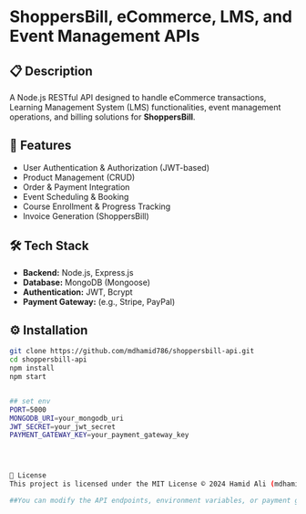 # ShoppersBill, eCommerce, LMS, and Event Management APIs

## 📋 Description
A Node.js RESTful API designed to handle eCommerce transactions, Learning Management System (LMS) functionalities, event management operations, and billing solutions for **ShoppersBill**.

## 🚀 Features
- User Authentication & Authorization (JWT-based)  
- Product Management (CRUD)  
- Order & Payment Integration  
- Event Scheduling & Booking  
- Course Enrollment & Progress Tracking  
- Invoice Generation (ShoppersBill)  

## 🛠️ Tech Stack
- **Backend:** Node.js, Express.js  
- **Database:** MongoDB (Mongoose)  
- **Authentication:** JWT, Bcrypt  
- **Payment Gateway:** (e.g., Stripe, PayPal)  

## ⚙️ Installation
```bash
git clone https://github.com/mdhamid786/shoppersbill-api.git
cd shoppersbill-api
npm install
npm start


## set env
PORT=5000
MONGODB_URI=your_mongodb_uri
JWT_SECRET=your_jwt_secret
PAYMENT_GATEWAY_KEY=your_payment_gateway_key




📝 License
This project is licensed under the MIT License © 2024 Hamid Ali (mdhamid786).

##You can modify the API endpoints, environment variables, or payment gateway details based on your actual implementation.
